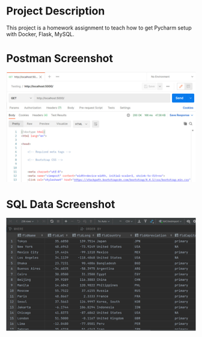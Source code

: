 # Project Description 
This project is a homework assignment to teach how to get Pycharm setup with Docker, Flask, MySQL.
# Postman Screenshot
![postman request output](screenshots/postman.jpg) 
# SQL Data Screenshot
![pycharm data query](screenshots/datascreenshot.jpg)